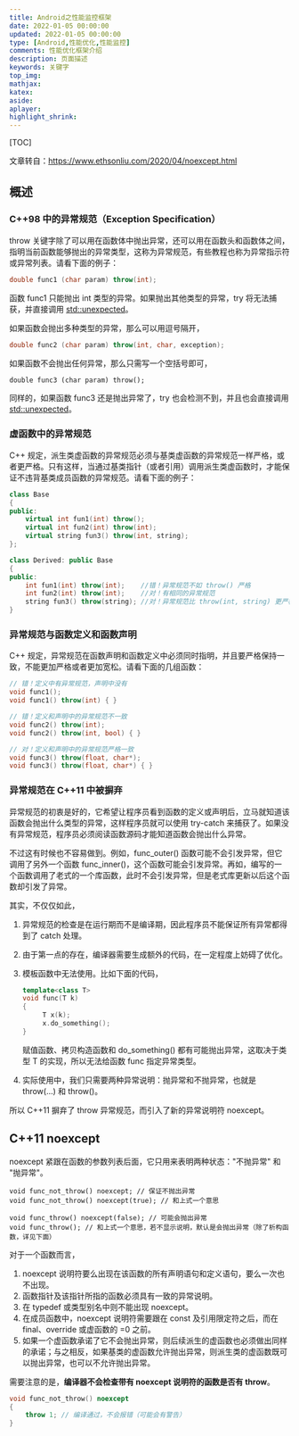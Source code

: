 ```yaml
---
title: Android之性能监控框架
date: 2022-01-05 00:00:00
updated: 2022-01-05 00:00:00
type: [Android,性能优化,性能监控]
comments: 性能优化框架介绍
description: 页面描述
keywords: 关键字
top_img:
mathjax:
katex:
aside:
aplayer:
highlight_shrink:
---
```


[TOC]



文章转自：https://www.ethsonliu.com/2020/04/noexcept.html

## 概述

### C++98 中的异常规范（Exception Specification）

throw 关键字除了可以用在函数体中抛出异常，还可以用在函数头和函数体之间，指明当前函数能够抛出的异常类型，这称为异常规范，有些教程也称为异常指示符或异常列表。请看下面的例子：

```c++
double func1 (char param) throw(int);
```

函数 func1 只能抛出 int 类型的异常。如果抛出其他类型的异常，try 将无法捕获，并直接调用 [std::unexpected](http://www.cplusplus.com/reference/exception/unexpected/)。

如果函数会抛出多种类型的异常，那么可以用逗号隔开，

```c++
double func2 (char param) throw(int, char, exception);
```

如果函数不会抛出任何异常，那么只需写一个空括号即可，

```
double func3 (char param) throw();
```

同样的，如果函数 func3 还是抛出异常了，try 也会检测不到，并且也会直接调用 [std::unexpected](http://www.cplusplus.com/reference/exception/unexpected/)。



### 虚函数中的异常规范

C++ 规定，派生类虚函数的异常规范必须与基类虚函数的异常规范一样严格，或者更严格。只有这样，当通过基类指针（或者引用）调用派生类虚函数时，才能保证不违背基类成员函数的异常规范。请看下面的例子：

```c++
class Base
{
public:
    virtual int fun1(int) throw();
    virtual int fun2(int) throw(int);
    virtual string fun3() throw(int, string);
};

class Derived: public Base
{
public:
    int fun1(int) throw(int);    //错！异常规范不如 throw() 严格
    int fun2(int) throw(int);    //对！有相同的异常规范
    string fun3() throw(string); //对！异常规范比 throw(int, string) 更严格
}
```

### 异常规范与函数定义和函数声明

C++ 规定，异常规范在函数声明和函数定义中必须同时指明，并且要严格保持一致，不能更加严格或者更加宽松。请看下面的几组函数：

```c++
// 错！定义中有异常规范，声明中没有
void func1();
void func1() throw(int) { }

// 错！定义和声明中的异常规范不一致
void func2() throw(int);
void func2() throw(int, bool) { }

// 对！定义和声明中的异常规范严格一致
void func3() throw(float, char*);
void func3() throw(float, char*) { }
```

### 异常规范在 C++11 中被摒弃

异常规范的初衷是好的，它希望让程序员看到函数的定义或声明后，立马就知道该函数会抛出什么类型的异常，这样程序员就可以使用 try-catch 来捕获了。如果没有异常规范，程序员必须阅读函数源码才能知道函数会抛出什么异常。

不过这有时候也不容易做到。例如，func_outer() 函数可能不会引发异常，但它调用了另外一个函数 func_inner()，这个函数可能会引发异常。再如，编写的一个函数调用了老式的一个库函数，此时不会引发异常，但是老式库更新以后这个函数却引发了异常。



其实，不仅仅如此，

1. 异常规范的检查是在运行期而不是编译期，因此程序员不能保证所有异常都得到了 catch 处理。

2. 由于第一点的存在，编译器需要生成额外的代码，在一定程度上妨碍了优化。

3. 模板函数中无法使用。比如下面的代码，

   ```c++
   template<class T>
   void func(T k)
   {
        T x(k);
        x.do_something();
   }
   ```

   赋值函数、拷贝构造函数和 do_something() 都有可能抛出异常，这取决于类型 T 的实现，所以无法给函数 func 指定异常类型。

4. 实际使用中，我们只需要两种异常说明：抛异常和不抛异常，也就是 throw(...) 和 throw()。



所以 C++11 摒弃了 throw 异常规范，而引入了新的异常说明符 noexcept。



## C++11 noexcept

noexcept 紧跟在函数的参数列表后面，它只用来表明两种状态："不抛异常" 和 "抛异常"。

```
void func_not_throw() noexcept; // 保证不抛出异常
void func_not_throw() noexcept(true); // 和上式一个意思

void func_throw() noexcept(false); // 可能会抛出异常
void func_throw(); // 和上式一个意思，若不显示说明，默认是会抛出异常（除了析构函数，详见下面）
```

对于一个函数而言，

1. noexcept 说明符要么出现在该函数的所有声明语句和定义语句，要么一次也不出现。
2. 函数指针及该指针所指的函数必须具有一致的异常说明。
3. 在 typedef 或类型别名中则不能出现 noexcept。
4. 在成员函数中，noexcept 说明符需要跟在 const 及引用限定符之后，而在 final、override 或虚函数的 =0 之前。
5. 如果一个虚函数承诺了它不会抛出异常，则后续派生的虚函数也必须做出同样的承诺；与之相反，如果基类的虚函数允许抛出异常，则派生类的虚函数既可以抛出异常，也可以不允许抛出异常。

需要注意的是，**编译器不会检查带有 noexcept 说明符的函数是否有 throw**。

```c++
void func_not_throw() noexcept
{
    throw 1; // 编译通过，不会报错（可能会有警告）
}
```



























